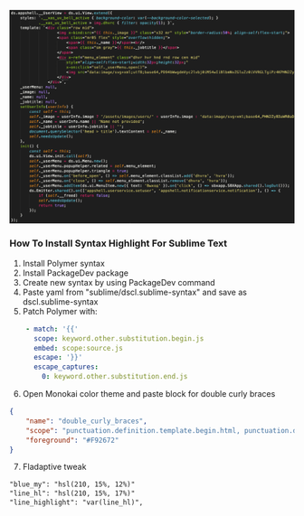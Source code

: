 ![Example](https://github.com/digitalsailshq/dscl/blob/master/sublime/example.png "Example")

### How To Install Syntax Highlight For Sublime Text

1. Install Polymer syntax
2. Install PackageDev package
3. Create new syntax by using PackageDev command
4. Paste yaml from "sublime/dscl.sublime-syntax" and save as dscl.sublime-syntax
5. Patch Polymer with:
```yaml
    - match: '{{'
      scope: keyword.other.substitution.begin.js
      embed: scope:source.js
      escape: '}}'
      escape_captures:
        0: keyword.other.substitution.end.js
```
6. Open Monokai color theme and paste block for double curly braces
```json
{
    "name": "double_curly_braces",
    "scope": "punctuation.definition.template.begin.html, punctuation.definition.template.end.html",
    "foreground": "#F92672"
}
```
7. Fladaptive tweak
```
"blue_my": "hsl(210, 15%, 12%)"
"line_hl": "hsl(210, 15%, 17%)"
"line_highlight": "var(line_hl)",
```